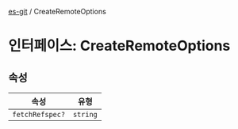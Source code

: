 [es-git](../globals.md) / CreateRemoteOptions

# 인터페이스: CreateRemoteOptions

## 속성

| 속성 | 유형 |
| ------ | ------ |
| <a id="fetchrefspec"></a> `fetchRefspec?` | `string` |
